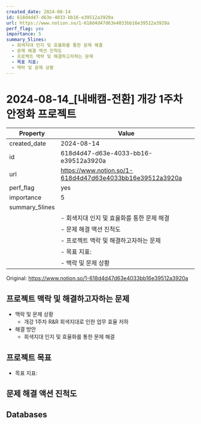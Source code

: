 ```yaml
---
created_date: 2024-08-14
id: 618d4d47-d63e-4033-bb16-e39512a3920a
url: https://www.notion.so/1-618d4d47d63e4033bb16e39512a3920a
perf_flag: yes
importance: 5
summary_5lines:
  - 회색지대 인지 및 효율화를 통한 문제 해결
  - 문제 해결 액션 진척도
  - 프로젝트 맥락 및 해결하고자하는 문제
  - 목표 지표:
  - 맥락 및 문제 상황
---
```


# 2024-08-14_[내배캠-전환] 개강 1주차 안정화 프로젝트

| Property | Value |
| --- | --- |
| created_date | 2024-08-14 |
| id | 618d4d47-d63e-4033-bb16-e39512a3920a |
| url | https://www.notion.so/1-618d4d47d63e4033bb16e39512a3920a |
| perf_flag | yes |
| importance | 5 |
| summary_5lines | |
|  | - 회색지대 인지 및 효율화를 통한 문제 해결 |
|  | - 문제 해결 액션 진척도 |
|  | - 프로젝트 맥락 및 해결하고자하는 문제 |
|  | - 목표 지표: |
|  | - 맥락 및 문제 상황 |

Original: https://www.notion.so/1-618d4d47d63e4033bb16e39512a3920a

## 프로젝트 맥락 및 해결하고자하는 문제
- 맥락 및 문제 상황
  - 개강 1주차 R&R 회색지대로 인한 업무 효율 저하
- 해결 방안
  - 회색지대 인지 및 효율화를 통한 문제 해결

## 프로젝트 목표
- 목표 지표:

## 문제 해결 액션 진척도

## Databases
